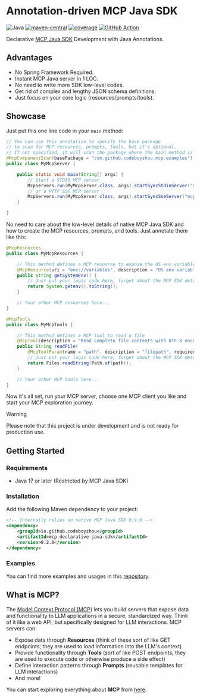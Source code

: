 # Annotation-driven MCP Java SDK

![Java](https://img.shields.io/badge/Java-17+-blue)
[![maven-central](https://img.shields.io/maven-central/v/io.github.codeboyzhou/mcp-declarative-java-sdk?color=blue)](https://mvnrepository.com/artifact/io.github.codeboyzhou/mcp-declarative-java-sdk)
[![coverage](https://img.shields.io/codecov/c/github/codeboyzhou/mcp-declarative-java-sdk?logo=codecov&color=brightgreen)](https://app.codecov.io/github/codeboyzhou/mcp-declarative-java-sdk)
[![GitHub Action](https://github.com/codeboyzhou/mcp-declarative-java-sdk/actions/workflows/maven-build.yml/badge.svg)](https://github.com/codeboyzhou/mcp-declarative-java-sdk/actions/workflows/maven-build.yml)

Declarative [MCP Java SDK](https://github.com/modelcontextprotocol/java-sdk) Development with Java Annotations.

## Advantages

- No Spring Framework Required.
- Instant MCP Java server in 1 LOC.
- No need to write more SDK low-level codes.
- Get rid of complex and lengthy JSON schema definitions.
- Just focus on your core logic (resources/prompts/tools).

## Showcase

Just put this one line code in your `main` method:

```java
// You can use this annotation to specify the base package
// to scan for MCP resources, prompts, tools, but it's optional.
// If not specified, it will scan the package where the main method is located.
@McpComponentScan(basePackage = "com.github.codeboyzhou.mcp.examples")
public class MyMcpServer {

    public static void main(String[] args) {
        // Start a STDIO MCP server
        McpServers.run(MyMcpServer.class, args).startSyncStdioServer("mcp-server", "1.0.0");
        // or a HTTP SSE MCP server
        McpServers.run(MyMcpServer.class, args).startSyncSseServer("mcp-server", "1.0.0");
    }

}
```

No need to care about the low-level details of native MCP Java SDK and how to create the MCP resources, prompts, and tools. Just annotate them like this:

```java
@McpResources
public class MyMcpResources {

    // This method defines a MCP resource to expose the OS env variables
    @McpResource(uri = "env://variables", description = "OS env variables")
    public String getSystemEnv() {
        // Just put your logic code here, forget about the MCP SDK details.
        return System.getenv().toString();
    }

    // Your other MCP resources here...
}
```

```java
@McpTools
public class MyMcpTools {

    // This method defines a MCP tool to read a file
    @McpTool(description = "Read complete file contents with UTF-8 encoding")
    public String readFile(
        @McpToolParam(name = "path", description = "filepath", required = true) String path) {
        // Just put your logic code here, forget about the MCP SDK details.
        return Files.readString(Path.of(path));
    }

    // Your other MCP tools here...
}
```

Now it's all set, run your MCP server, choose one MCP client you like and start your MCP exploration journey.

> [!WARNING]
> Please note that this project is under development and is not ready for production use.

## Getting Started

### Requirements

- Java 17 or later (Restricted by MCP Java SDK)

### Installation

Add the following Maven dependency to your project:

```xml
<!-- Internally relies on native MCP Java SDK 0.9.0 -->
<dependency>
    <groupId>io.github.codeboyzhou</groupId>
    <artifactId>mcp-declarative-java-sdk</artifactId>
    <version>0.2.0</version>
</dependency>
```

### Examples

You can find more examples and usages in this [repository](https://github.com/codeboyzhou/mcp-java-sdk-examples).

## What is MCP?

The [Model Context Protocol (MCP)](https://modelcontextprotocol.io) lets you build servers that expose data and functionality to LLM applications in a secure, standardized way. Think of it like a web API, but specifically designed for LLM interactions. MCP servers can:

- Expose data through **Resources** (think of these sort of like GET endpoints; they are used to load information into the LLM's context)
- Provide functionality through **Tools** (sort of like POST endpoints; they are used to execute code or otherwise produce a side effect)
- Define interaction patterns through **Prompts** (reusable templates for LLM interactions)
- And more!

You can start exploring everything about **MCP** from [here](https://modelcontextprotocol.io).
